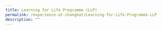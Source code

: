 ```yaml
---
title: Learning for Life Programme (LLP)
permalink: /experience-at-changkat/Learning-for-Life-Programme-LLP
description: ""
---
```

